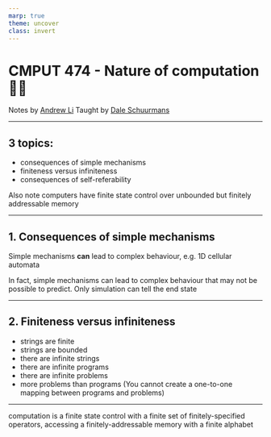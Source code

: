 ```yaml
---
marp: true
theme: uncover
class: invert
---
```


# CMPUT 474 - Nature of computation 🧑‍💻

Notes by [Andrew Li](https://andrewli.site/)
Taught by [Dale Schuurmans](mailto:daes@ualberta.ca)

---

## 3 topics:

* consequences of simple mechanisms
* finiteness versus infiniteness
* consequences of self-referability

Also note computers have finite state control over unbounded but finitely addressable memory

---

## 1. Consequences of simple mechanisms

Simple mechanisms **can** lead to complex behaviour, e.g. 1D cellular automata

In fact, simple mechanisms can lead to complex behaviour that may not be possible to predict. Only simulation can tell the end state

---

## 2. Finiteness versus infiniteness

* strings are finite
* strings are bounded
* there are infinite strings
* there are infinite programs
* there are infinite problems
* more problems than programs 
\(You cannot create a one-to-one mapping between programs and problems\)

---

computation is a finite state control with a finite set of finitely-specified operators, accessing a finitely-addressable memory with a finite alphabet
